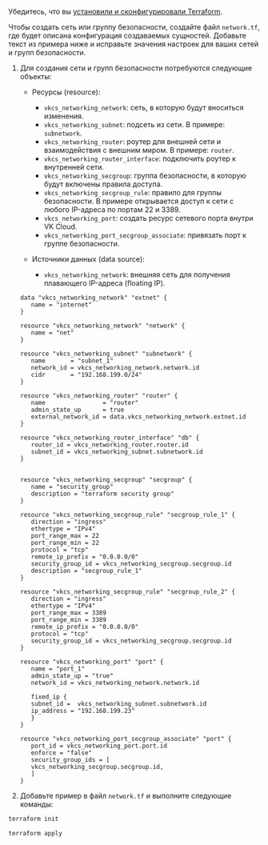 <warn>

Убедитесь, что вы [установили и сконфигурировали Terraform](../../../quick-start).

</warn>

Чтобы создать сеть или группу безопасности, создайте файл `network.tf`, где будет описана конфигурация создаваемых сущностей. Добавьте текст из примера ниже и исправьте значения настроек для ваших сетей и групп безопасности.

1. Для создания сети и групп безопасности потребуются следующие объекты:

   - Ресурсы (resource):

      - `vkcs_networking_network`: сеть, в которую будут вноситься изменения.
      - `vkcs_networking_subnet`: подсеть из сети. В примере: `subnetwork`.
      - `vkcs_networking_router`: роутер для внешней сети и взаимодействия с внешним миром. В примере: `router`.
      - `vkcs_networking_router_interface`: подключить роутер к внутренней сети.
      - `vkcs_networking_secgroup`: группа безопасности, в которую будут включены правила доступа.
      - `vkcs_networking_secgroup_rule`: правило для группы безопасности. В примере открывается доступ к сети с любого IP-адреса по портам 22 и 3389.
      - `vkcs_networking_port`: создать ресурс сетевого порта внутри VK Cloud.
      - `vkcs_networking_port_secgroup_associate`: привязать порт к группе безопасности.

   - Источники данных (data source):

      - `vkcs_networking_network`: внешняя сеть для получения плавающего IP-адреса (floating IP).

   ```hcl
   data "vkcs_networking_network" "extnet" {
      name = "internet"
   }

   resource "vkcs_networking_network" "network" {
      name = "net"
   }

   resource "vkcs_networking_subnet" "subnetwork" {
      name       = "subnet_1"
      network_id = vkcs_networking_network.network.id
      cidr       = "192.168.199.0/24"
   }

   resource "vkcs_networking_router" "router" {
      name                = "router"
      admin_state_up      = true
      external_network_id = data.vkcs_networking_network.extnet.id
   }

   resource "vkcs_networking_router_interface" "db" {
      router_id = vkcs_networking_router.router.id
      subnet_id = vkcs_networking_subnet.subnetwork.id
   }


   resource "vkcs_networking_secgroup" "secgroup" {
      name = "security_group"
      description = "terraform security group"
   }

   resource "vkcs_networking_secgroup_rule" "secgroup_rule_1" {
      direction = "ingress"
      ethertype = "IPv4"
      port_range_max = 22
      port_range_min = 22
      protocol = "tcp"
      remote_ip_prefix = "0.0.0.0/0"
      security_group_id = vkcs_networking_secgroup.secgroup.id
      description = "secgroup_rule_1"
   }

   resource "vkcs_networking_secgroup_rule" "secgroup_rule_2" {
      direction = "ingress"
      ethertype = "IPv4"
      port_range_max = 3389
      port_range_min = 3389
      remote_ip_prefix = "0.0.0.0/0"
      protocol = "tcp"
      security_group_id = vkcs_networking_secgroup.secgroup.id
   }

   resource "vkcs_networking_port" "port" {
      name = "port_1"
      admin_state_up = "true"
      network_id = vkcs_networking_network.network.id

      fixed_ip {
      subnet_id =  vkcs_networking_subnet.subnetwork.id
      ip_address = "192.168.199.23"
      }
   }

   resource "vkcs_networking_port_secgroup_associate" "port" {
      port_id = vkcs_networking_port.port.id
      enforce = "false"
      security_group_ids = [
      vkcs_networking_secgroup.secgroup.id,
      ]
   }
   ```

1. Добавьте пример в файл `network.tf` и выполните следующие команды:

  ```bash
  terraform init
  ```
  ```bash
  terraform apply
  ```

